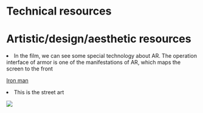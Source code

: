 <h1>  Technical resources </h1>
  
  
  
  
  
  
  
  
<h1> Artistic/design/aesthetic resources </h1>
<li>In the film, we can see some special technology about AR. The operation interface of armor is one of the manifestations of AR, which maps the screen to the front</li>
<p><a href="https://www.youtube.com/watch?v=8ugaeA-nMTc">Iron man</a></p>

<li>This is the street art</li> 
<p><img src = "https://www.google.com/url?sa=i&url=https%3A%2F%2Fzhuanlan.zhihu.com%2Fp%2F288759036&psig=AOvVaw1oFjlzkPwxF8J0zA2V2nE9&ust=1644979297361000&source=images&cd=vfe&ved=0CAsQjRxqFwoTCOjVuMjXgPYCFQAAAAAdAAAAABAJ"></p>
  




